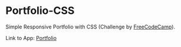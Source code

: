# Portfolio-CSS
Simple Responsive Portfolio with CSS (Challenge by [FreeCodeCamp](https://www.freecodecamp.org/)).

Link to App: [Portfolio](https://codepen.io/drakonim/full/VwLrwXr)
